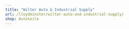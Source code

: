 ```yaml
---
title: "Wilter Auto & Industrial Supply"
url: /lloydminster/wilter-auto-und-industrial-supply/
shop: Autoteile
---
```


